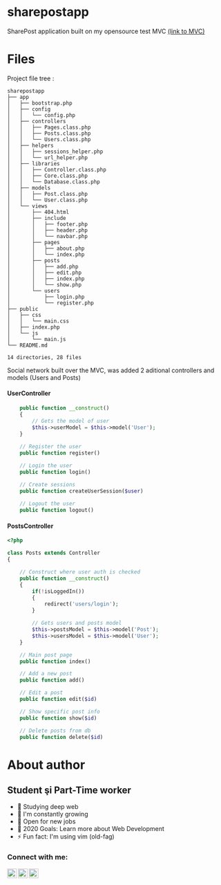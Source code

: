 
# sharepostapp
SharePost application built on my opensource test MVC [(link to MVC)](https://github.com/MrLonelly/lonellymvc)

# Files

Project file tree :
```
sharepostapp
├── app
│   ├── bootstrap.php
│   ├── config
│   │   └── config.php
│   ├── controllers
│   │   ├── Pages.class.php
│   │   ├── Posts.class.php
│   │   └── Users.class.php
│   ├── helpers
│   │   ├── sessions_helper.php
│   │   └── url_helper.php
│   ├── libraries
│   │   ├── Controller.class.php
│   │   ├── Core.class.php
│   │   └── Database.class.php
│   ├── models
│   │   ├── Post.class.php
│   │   └── User.class.php
│   └── views
│       ├── 404.html
│       ├── include
│       │   ├── footer.php
│       │   ├── header.php
│       │   └── navbar.php
│       ├── pages
│       │   ├── about.php
│       │   └── index.php
│       ├── posts
│       │   ├── add.php
│       │   ├── edit.php
│       │   ├── index.php
│       │   └── show.php
│       └── users
│           ├── login.php
│           └── register.php
├── public
│   ├── css
│   │   └── main.css
│   ├── index.php
│   └── js
│       └── main.js
└── README.md

14 directories, 28 files

```

Social network built over the MVC, was added 2 aditional controllers and models (Users and Posts)

#### UserController
```PHP
	public function __construct()
    {
	    // Gets the model of user
        $this->userModel = $this->model('User');
    }
	
	// Register the user
    public function register()

	// Login the user
    public function login()

    // Create sessions
    public function createUserSession($user)
    
    // Logout the user
    public function logout()

```

#### PostsController
```PHP
<?php

class Posts extends Controller
{

    // Construct where user auth is checked
    public function __construct()
    {
        if(!isLoggedIn())
        {
            redirect('users/login');
        }

		// Gets users and posts model
        $this->postsModel = $this->model('Post');
        $this->usersModel = $this->model('User');
    }

    // Main post page
    public function index()

    // Add a new post
    public function add()

    // Edit a post
    public function edit($id)

    // Show specific post info
    public function show($id)

    // Delete posts from db
    public function delete($id)
```

# About author
## Student şi Part-Time worker
- 🔭 Studying deep web
- 🌱 I'm  constantly growing
- 👯 Open for new jobs
- 🥅 2020 Goals: Learn more about Web Development
- ⚡ Fun fact: I'm using vim (old-fag)

### Connect with me:

[<img align="left" alt="MrLonelly | Twitter" width="22px" src="https://cdn.jsdelivr.net/npm/simple-icons@v3/icons/twitter.svg" />][twitter]
[<img align="left" alt="MrLonelly | LinkedIn" width="22px" src="https://cdn.jsdelivr.net/npm/simple-icons@v3/icons/linkedin.svg" />][linkedin]
[<img align="left" alt="MrLonelly | Instagram" width="22px" src="https://cdn.jsdelivr.net/npm/simple-icons@v3/icons/instagram.svg" />][instagram]

[twitter]: https://twitter.com/mr_l0n3lly
[instagram]: https://www.instagram.com/apavalac/
[linkedin]: https://www.linkedin.com/in/andrei-pavalachi-270b3a167/
